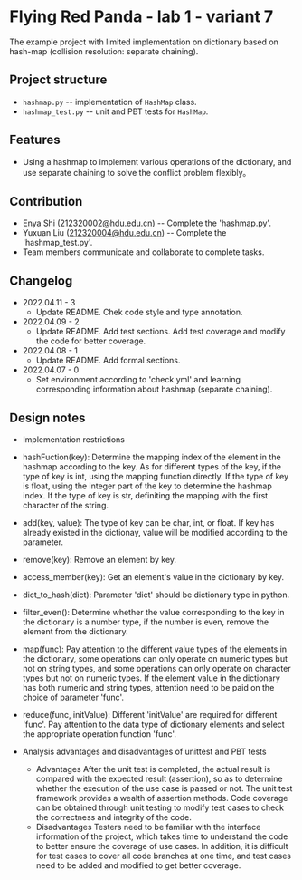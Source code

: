 # Flying Red Panda - lab 1 - variant 7

The example project with limited implementation on dictionary based on hash-map (collision resolution: separate chaining).

## Project structure

- `hashmap.py` -- implementation of `HashMap` class.
- `hashmap_test.py` -- unit and PBT tests for `HashMap`.

## Features

- Using a hashmap to implement various operations of the dictionary, and use separate chaining to solve the conflict problem flexibly。

## Contribution

- Enya Shi (212320002@hdu.edu.cn) -- Complete the 'hashmap.py'.
- Yuxuan Liu (212320004@hdu.edu.cn) -- Complete the 'hashmap_test.py'.
- Team members communicate and collaborate to complete tasks.

## Changelog

- 2022.04.11 - 3
  - Update README. Chek code style and type annotation.
- 2022.04.09 - 2
  - Update README. Add test sections. Add test coverage and modify the code for better coverage.
- 2022.04.08 - 1
  - Update README. Add formal sections.
- 2022.04.07 - 0
  - Set environment according to 'check.yml' and learning corresponding information about hashmap (separate chaining).

## Design notes

-  Implementation restrictions
  - hashFuction(key): 
    Determine the mapping index of the element in the hashmap according to the key. As for different types of the key, if the type of key is int, using the mapping function directly. If the type of key is float, using the integer part of the key to determine the hashmap index. If the type of key is str, definiting the mapping with the first character of the string. 
  - add(key, value): 
    The type of key can be char, int, or float. If key has already existed in the dictionay, value will be modified according to the parameter.
  - remove(key): 
    Remove an element by key.
  - access_member(key): 
    Get an element's value in the dictionary by key.
  - dict_to_hash(dict): 
    Parameter 'dict' should be dictionary type in python.
  - filter_even(): 
    Determine whether the value corresponding to the key in the dictionary is a number type, if the number is even, remove the element from the dictionary.
  - map(func): 
    Pay attention to the different value types of the elements in the dictionary, some operations can only operate on numeric types but not on string types, and some operations can only operate on character types but not on numeric types. If the element value in the dictionary has both numeric and string types, attention need to be paid on the choice of parameter 'func'.
  - reduce(func, initValue): 
    Different 'initValue' are required for different 'func'. Pay attention to the data type of dictionary elements and select the appropriate operation function 'func'.

- Analysis advantages and disadvantages of unittest and PBT tests
  - Advantages
    After the unit test is completed, the actual result is compared with the expected result (assertion), so as to determine whether the execution of the use case is passed or not. The unit test framework provides a wealth of assertion methods. 
    Code coverage can be obtained through unit testing to modify test cases to check the correctness and integrity of the code.
  - Disadvantages
    Testers need to be familiar with the interface information of the project, which takes time to understand the code to better ensure the coverage of use cases. 
    In addition, it is difficult for test cases to cover all code branches at one time, and test cases need to be added and modified to get better coverage.

